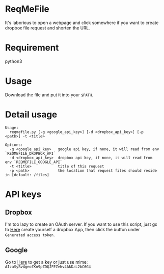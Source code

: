 # ReqMeFile

It's laborious to open a webpage and click somewhere if you want to create dropbox file request and shorten the URL.

# Requirement

python3

# Usage

Download the file and put it into your `$PATH`. 

# Detail usage

```
Usage:
  reqmefile.py [-g <google_api_key>] [-d <dropbox_api_key>] [-p <path>] -t <title>

Options:
  -g <google_api_key>   google api key, if none, it will read from env `REQMEFILE_DROPBOX_API`
  -d <dropbox_api_key>  dropbox api key, if none, it will read from env `REQMEFILE_GOOGLE_API`
  -t <title>            title of this request
  -p <path>             the location that request files should reside in [default: /files]
```

# API keys

## Dropbox 

I'm too lazy to create an OAuth server. If you want to use this script, just go to [Here](https://www.dropbox.com/developers/apps) create yourself a dropbox App, then click the button under `Generated access token`.

## Google

Go to [Here](https://developers.google.com/url-shortener/v1/getting_started#APIKey) to get a key or just use mime: `AIzaSyBv4geoZKn9pZDQJFEZehv4AkDaL2bC6G4`